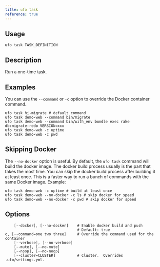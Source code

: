 ```yaml
---
title: ufo task
reference: true
---
```


## Usage

    ufo task TASK_DEFINITION

## Description

Run a one-time task.

## Examples

You can use the `--command` or `-c` option to override the Docker container command.

    ufo task hi-migrate # default command
    ufo task demo-web --command bin/migrate
    ufo task demo-web --command bin/with_env bundle exec rake db:migrate:redo VERSION=xxx
    ufo task demo-web -c uptime
    ufo task demo-web -c pwd

## Skipping Docker

The `--no-docker` option is useful. By default, the `ufo task` command will build the docker image.  The docker build process usually is the part that takes the most time. You can skip the docker build process after building it at least once.  This is a faster way to run a bunch of commands with the same Docker image. Example:

    ufo task demo-web -c uptime # build at least once
    ufo task demo-web --no-docker -c ls # skip docker for speed
    ufo task demo-web --no-docker -c pwd # skip docker for speed


## Options

```
    [--docker], [--no-docker]    # Enable docker build and push
                                 # Default: true
c, [--command=one two three]     # Override the command used for the container
    [--verbose], [--no-verbose]
    [--mute], [--no-mute]
    [--noop], [--no-noop]
    [--cluster=CLUSTER]          # Cluster.  Overrides .ufo/settings.yml.
```

